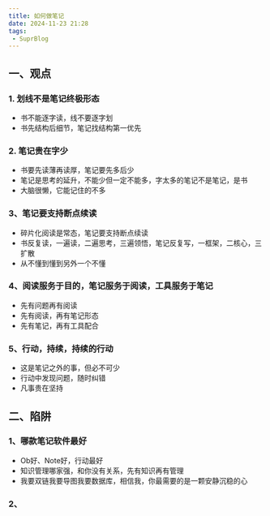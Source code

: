 ```yaml
---
title: 如何做笔记
date: 2024-11-23 21:28
tags:
 - SuprBlog
---
```



## 一、观点

### 1. 划线不是笔记终极形态

- 书不能逐字读，线不要逐字划
- 书先结构后细节，笔记找结构第一优先

### 2. 笔记贵在字少

- 书要先读薄再读厚，笔记要先多后少
- 笔记是思考的延升，不能少但一定不能多，字太多的笔记不是笔记，是书
- 大脑很懒，它能记住的不多

### 3、笔记要支持断点续读

- 碎片化阅读是常态，笔记要支持断点续读
- 书反复读，一遍读，二遍思考，三遍领悟，笔记反复写，一框架，二核心，三扩散
- 从不懂到懂到另外一个不懂

### 4、阅读服务于目的，笔记服务于阅读，工具服务于笔记

- 先有问题再有阅读
- 先有阅读，再有笔记形态
- 先有笔记，再有工具配合

### 5、行动，持续，持续的行动

- 这是笔记之外的事，但必不可少
- 行动中发现问题，随时纠错
- 凡事贵在坚持

## 二、陷阱

### 1、哪款笔记软件最好

- Ob好、Note好，行动最好
- 知识管理哪家强，和你没有关系，先有知识再有管理
- 我要双链我要导图我要数据库，相信我，你最需要的是一颗安静沉稳的心

### 2、